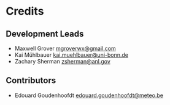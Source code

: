 # Credits

## Development Leads

* Maxwell Grover <mgroverwx@gmail.com>
* Kai Mühlbauer <kai.muehlbauer@uni-bonn.de>
* Zachary Sherman <zsherman@anl.gov>

## Contributors

* Edouard Goudenhoofdt <edouard.goudenhoofdt@meteo.be>
